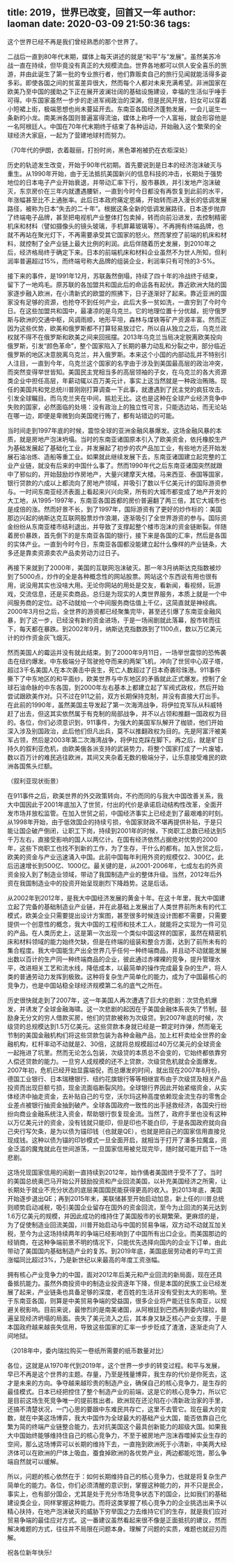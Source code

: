 title: 2019，世界已改变，回首又一年
author: laoman
date: 2020-03-09 21:50:36
tags:
---
这个世界已经不再是我们曾经熟悉的那个世界了。

<!-- more-->

二战后一直到80年代末期，媒体上每天讲述的就是“和平”与“发展”。虽然美苏冷战一直在持续，但毕竟没有真正的大规模流血。世界各地都可以供人安全喜乐的旅游，并由此诞生了第一批的专业旅行者，他们靠贩卖自己的旅行见闻就能活得多姿多彩。即使各国之间的贫富差异很大，然而每个人都对未来充满希望。非洲国家在欧美乃至中国的援助之下正在展开波澜壮阔的基础设施建设，幸福的生活似乎唾手可得。中东国家虽然一步步的走进军阀政治的深渊，但是民风开放，妇女可以穿着小短裙上街，极端思想也尚未蔓延开去。东南亚各国经济蓬勃发展，一会儿诞生一条新的小龙。南美洲各国则普遍富得流油，媒体上称呼一个人富裕，就会形容他是一名阿根廷人。中国在70年代末期终于结束了各种运动，开始融入这个繁荣的全球经济大家庭，一起为了营建地球村而努力。





（70年代的伊朗，衣着靓丽，打扮时尚，黑色罩袍被扔在衣柜深处）



历史的轨迹发生改变，开始于90年代初期。首先要说到是日本的经济泡沫破灭与重生。从1990年开始，由于无法抵抗美国新兴的信息科技的冲击，长期处于强势地位的日本电子产业开始衰退，并带动汇率下行，股市暴跌，并引发地产泡沫破灭，东京房价在三年内就遭遇腰斩，一直到今时今日都没有再恢复到此前的水平，年涨幅甚至比不上通胀率。此后日本政府痛定思痛，开始转而进入漫长的低调发展路径，被称为日本“失去的二十年”。根据这条全新的低调发展路径，日本逐步抛弃了终端电子品牌，甚至把电视机产业整体打包卖掉，转而向前沿进发，去控制精密机床和材料（譬如摄像头的镜头玻璃，手机屏幕玻璃等）。不再拥有终端品牌，也就不再站在聚光灯下，不再需要承受其它国家的怒火。然而掌控了前端的机床和材料，就控制了全产业链上最大比例的利润。此后伴随着历史发展，到2010年之后，经济格局终于确定下来。日本的前端机床和材料企业虽然不为世人所知，但利润率普遍超过15%，而终端号称大品牌的组装企业，利润率只有可怜的3-5%。



接下来的事件，是1991年12月，苏联轰然倒塌，持续了四十年的冷战终于结束，留下了一地鸡毛。原苏联的各加盟共和国此后的命运各有起伏。靠近欧洲大陆的国家逐步融入欧洲，在小清新式的欧盟的照拂下，日子逐渐好了起来。靠近亚洲的国家没有足够的资源，也抢夺不到任何产业，此后大多一贫如洗，一直穷到了今时今日。在这些加盟共和国中，最凄凉的是乌克兰。它的地理位置十分优越，扼守俄罗斯与欧洲的交通中枢，风调雨顺，地形平坦，森林与煤铁等矿产资源丰富。然而正因为这些优势，欧美和俄罗斯都不打算轻易放过它，所以自从独立之后，乌克兰政权就不得不在俄罗斯和欧美之间来回摇摆。2013年乌克兰当局决定脱离欧美投向俄罗斯，引发“颜色革命”，整个国家陷入了长期的暴力动乱和分裂之中，部分临近俄罗斯的地区决意脱离乌克兰，并入俄罗斯。本来这个小国的内部动乱并不特别引人注目，一直到今年，乌克兰这个国家的名字由于涉及到美国最高层的政治冲突，而突然变得举世皆知。美国民主党相当多的高层领袖的子女，在乌克兰的各大资源类企业中担任高层，年薪动辄以百万美元计，事实上这当然就是一种政治贿赂。现任的美国共和党总统川普刚刚打算调查一下此事，就遭遇到了民主党的疯狂攻击，引发全球瞩目。而乌克兰夹在中间，尴尬无比。这也是这种在全球产业经济竞争中失败的国家，必然面临的处境：没有政治上的独立性可言，只能选边站，而无论站在哪一边，即便是卑微到向美国佬行贿了，都有站错边的可能。



当时间走到1997年底的时候，震惊全球的亚洲金融风暴爆发。这场金融风暴的本质，就是房地产泡沫坍塌。当时的东南亚诸国原本引入了欧美资金，依托橡胶生产为基础发展起了基础化工业，并发展起了初步的农产品加工业，有些地方还开始发展石油冶炼、造船等重工业。如果就此继续发展下去，东南亚诸国建立起完整的工业产业链，就没有后来的中国什么事了。然而1990年代之后东南亚诸国突然就跟中了邪似的，开始鼓励炒作房地产，大量兴建摩天大楼。马来西亚、泰国等国家，银行贷款的六成以上都流向了房地产领域，并吸引了数以千亿美元计的国际游资参与。一时间东南亚经济表面上看起来兴兴向荣，所有的大城市都变成了地产开发的大工地，从1995-1997年，东南亚各国首都的房价普遍翻了两三倍，其它大城市也是成倍的涨。然而好景不长，到了1997年，国际游资有了更好的炒作标的：美国那边兴起的纳斯达克互联网股票炒作浪潮，逐渐吸引了全世界游资的参与。国际资金纷纷从东南亚楼市结利退出，并导致了支撑起整个楼市泡沫的资金链断裂。伴随着房价暴跌，首先倒下的是东南亚各国的银行，接下来是各国的汇率，然后是各国的实体产业。一直到今时今日，东南亚各国都没能建立起什么像样的产业链条，大多还是靠卖资源卖农产品卖劳动力过日子。



再接下来就到了2000年，美国的互联网泡沫破灭。那一年3月纳斯达克指数被炒到了5000点，炒作的全是各种概念性的网站股票。网站这个东西说有用也很有用，说没用其实也没啥大用。无论你网站的用处是交友，看新闻，看视频，玩游戏，交流信息，还是买卖商品，总归是为现实的人类世界服务，本质上就是一个中间服务商的定位。动不动就给一个中间服务商估值上千亿，这简直就是神经病。2000年3月份之后，全世界的游资都已经聚集完毕，甚至还引爆了东南亚金融风暴，到了这一步，已经没有新的资金进场，于是一场闹剧就此落幕，股市转而往下，每天都在暴跌。到2002年9月，纳斯达克指数跌到了1100点，数以万亿美元计的炒作资金灰飞烟灭。







然而美国人的霉运并没有就此结束。到了2000年9月11日，一场举世震惊的恐怖袭击在纽约爆发。中东极端分子驾驶抢夺而来的两架飞机，冲向了世贸中心双子塔，超过3千名美国人在本次袭击中丧生，死亡人数超过了日本奇袭珍珠港。911事件撕下了中东地区的和平面纱，欧美世界与中东地区的矛盾就此正式爆发。控制了全球石油命脉的中东各国，到2000年左右基本上都建立起了军阀式政权，然后开始尝试跟欧美作对。只不过在911之前，双方长期保持克制，并没有直接大打出手。在此前的1990年，虽然美国主导发起了第一次海湾战争，将伊拉克军队从科威特赶了出去，但这其实依然属于有克制的局部战争，并不以占领和推翻一国政权为目的。各位，你们必须意识到，911事件，为强大的美国军队解开了枷锁，他们开始深入涉及别国政治，此后他们但凡出兵，莫不以推翻政权为目的。先是阿富汗被美军占领，然后是2003年第二次海湾战争，将伊拉克踩在脚下。再之后，就是旷日持久的叙利亚危机，由欧美俄各派支持的武装势力，将整个国家打成了一片废墟，数以百万计的难民逃往欧洲，其间又夹杂着无数的极端分子，让乐意接受难民的欧洲各国焦头烂额。





（叙利亚现状街景）



在911事件之后，欧美世界的外交政策转向，不约而同的与我大中国改善关系，我大中国因此于2001年底加入了世贸，付出的代价是承诺启动结构性改革，全面开发市场并放松监管。在加入世贸之前，中国经济事实上已经走到了最艰难的时刻。从1998年开始，由于低效国企的持续亏损，令国家财政不堪再提供补贴，于是只能让国企破产倒闭，让职工下岗，持续到2001年的时候，下岗职工总数已经达到5千万左右，直接受影响的国人以两亿计。在国有经济依然占据绝对优势的2000年，这些下岗职工也找不到新的工作，为了生存，干什么的都有。加入世贸之后，欧美的资金与产业迅速涌入中国。此前中国每年利用外资的规模仅2、300亿，此后迅速增长到500亿、1000亿。最关键的是，从2001-2006年，七成左右的外资资金投入到了制造业领域，带动了我国制造产业的整体升级。当然，2012年后外资在我国制造业中的投资开始呈现剧烈下降趋势。这是后话。







从2002年到2012年，是我大中国经济发展的黄金十年。在这十年里，我大中国建立起了完备的基础制造业产业链，并在此基础上发展出了人类世界前所未有的代工模式，欧美企业只需要提出设计方案图，甚至很多时候连设计图都不需要，只需要提供一个创意性的概念，我大中国的工程师和技术工人，就能将之实现为一件可见的产品。在人类历史上，这是第一次出现一个类似中国这样的国家，虽然在精密机床和材料领域的能力始终欠缺，但是在终端的组装和整合方面，达到了前所未有的集合程度。我大中国能生产出全世界几乎任何一种终端商品，并且动不动就能发展出数以百计的生产同一种终端商品的企业，彼此通过赤裸裸的竞争，提升管理水平，改进相关工艺和流水线，降低成本，以最简单的操作完成最复杂的生产，将人类的普通劳动力发挥到极致。这种将复杂生产简单化的能力，成为了中国最核心的竞争力，也是中国站稳全球经济规模第二名的底气之所在。



历史很快就走到了2007年，这一年美国人再次遭遇了巨大的悲剧：次贷危机爆发，并诱发了全球金融海啸。这一次悲剧的起因在于美国金融体系丧失了节制，鼓励身无分文的穷人借款买房，他们的贷款被称为次级贷。到2007年底的时候，次级贷的总规模达到1.5万亿美元。这些贷款本身就已经是一颗定时炸弹，然而毫无节制的美国金融机构们将这些贷款包装为各种金融产品，加上杠杆卖给全世界的金融机构，杠杆率动不动就是2、30倍，这就将总规模超过40万亿美元的全球资金一起拖进了坑里。然而无论怎么包装，次级贷的本质总不会变的，它始终都依靠穷人偿还贷款的能力。一旦穷人成规模的还不上贷款，次级贷危机就会全面爆发。2007年初，危机已经开始显露端倪，而总爆发的时间，就出现在2007年8月份，德国工业银行、日本瑞穗银行、纽约花旗银行等等相继宣布由于次级贷及相关产品投资而出现巨额亏损，现金流面临断裂风险。全球银行界因此开始紧缩资金，从实体经济中抽走资金，去补贴自己的亏空，沃尔玛这种高度依赖现金流生存的零售企业差点被银行抽资金抽到破产。全球各国政府一致性的出手拯救经济，各国央行纷纷向商业金融系统注入资金，帮助银行恢复现金流。当然了，政府手里也没有这种以万亿美元计的资金，没有钱就只能印，但是印也不能白印，于是各国政府就向自己央行写欠条，是为以债为锚印钱（也就是QE），也就是把自己的国家信用直接兑现成钱。这种以债为锚的印钞模式一旦全面开启，就相当于打开了潘多拉魔盒，资金泛滥的魔鬼就此在世间游荡，一旦国家信用被兑现完毕，随时就可能开启下一场悲剧。



这场兑现国家信用的闹剧一直持续到2012年，始作俑者美国终于受不了了。当时的美国总统奥巴马开始公开鼓励投资和产业回流美国，以补充美国经济之所需，让长期处于就业不充分状态的底层美国国民能获得更高的收入。到2013年底，美国开始逐步退出QE；再到2015年末，美联储甚至开始启动加息，新上任的川普总统则顺势启动减税，吸引美国企业留存在国外的资金回流，至今为止回流的美元达到1.6万亿美元的规模，并因此成功的维持住了美国股市的长期繁荣。更麻烦的是，为了促使制造业回流美国，川普开始启动与中国的贸易争端，双方动不动就互加关税，至今为止这场持续两年的争端已经影响到了中国所有出口企业。而美国那边的经销商，在这种争端前景不明的情况下，只能优先选择向国内的企业下订单，由此带动了美国国内基础制造产业的复苏。到2019年底，美国底层劳动者的平均工资涨幅同比超过3%，乃是新世纪以来最高的年度工资涨幅。



拥有核心产业竞争力的中国，面对2012年后美元和产业回流的新局面，现在还具备抵抗能力。虽然外商投资中的制造业投资逐年下降，但是本国的民族工业已经发展了起来，产业链条也具备足够的深度，老百姓的生活并没有受到太大的影响。至于东南亚各国，则算是中美贸易争端的受益国，很多企业将产能迁往东南亚，以规避关税影响。目前来说，最惨烈的是南美诸国，从阿根廷到巴西再到委内瑞拉，普遍呈现经济坍塌的局面。丧失了美元流入之后，其本身又缺乏核心产业支撑，于是本国政府越来越丧失信用，导致这些国家的汇率一步步贬成了渣渣，逐渐走向了人间地狱。





（2018年中，委内瑞拉购买一卷纸所需要的纸币数量对比）



各位，这就是从1970年代到2019年，这个世界一步步的转变过程。和平与发展，早已不再是这个世界的主题。存量，乃至是残量博弈，我生存的代价是你死去，这才是未来的方向。争夺越来越珍贵的制造产业，确保自己的核心竞争力，是生存的最佳模式。日本已经把控住了整个制造产业的前端，这是它的核心竞争力，所以它是目前这场生死竞争唯一的提前胜出者。欧洲现在还沦陷在小清新政治家的手里，还搞不清楚状况，一门心思的要跟中东难民共存亡，这里不去管它。现在最大的变数，就在中美这场博弈，我大中国作为全球最大的基础产业大国，能否依靠自己化繁为简的终端产业链整合能力，去对抗美国这个最具创新能力的超级大国。如果我大中国始终能够维持住自己的核心竞争力，不至于被房地产泡沫吞噬掉实业生存的空间，那么这场博弈可以长期的维持下去，一直拖到欧洲死于小清新，中美两大经济体可以在欧洲的尸体上吸血，蚕食掉欧洲的各优势产业，两边都能吃饱，那么争端自然就可以缓解。



所以，问题的核心依然在于：如何长期维持自己的核心竞争力，也就是将复杂生产简单化的能力。各位，你们必须清醒的意识到，掌握这种能力的，并不只是民企，事实上，也有部分国企，尤其是处于充分市场竞争状态下的国企，比如我们的基础建设类企业，同样掌握这种能力。而将这类掌握了核心竞争力的企业挑选出来予以精心扶持，在地产泡沫破灭的威胁下穷举国之力去维持它们的生存，就是我们应对贸易争端的最佳应对方式。这一番建议虽然看起来很不像是正面抵抗的建议，然而解决难题的方式，往往并不局限在问题本身。理解了问题的实质，难题也就迎刃而解。



祝各位新年快乐!
